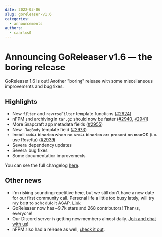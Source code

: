 ```yaml
---
date: 2022-03-06
slug: goreleaser-v1.6
categories:
  - announcements
authors:
  - caarlos0
---
```


# Announcing GoReleaser v1.6 — the boring release

GoReleaser 1.6 is out! Another "boring" release with some miscellaneous improvements and bug fixes.

<!-- more -->

## **Highlights**

- New `filter` and `reverseFilter` template functions ([#2924](https://github.com/goreleaser/goreleaser/pull/2924))
- nFPM and archiving in `tar.gz` should now be faster ([#2940](https://github.com/goreleaser/goreleaser/pull/2940), [#2941](https://github.com/goreleaser/goreleaser/pull/2941))
- More Snapcraft app metadata fields ([#2955](https://github.com/goreleaser/goreleaser/pull/2955))
- New `.TagBody` template field ([#2923](https://github.com/goreleaser/goreleaser/pull/2923))
- Install `amd64` binaries when no `arm64` binaries are present on macOS (i.e. use Rosetta) ([#2939](https://github.com/goreleaser/goreleaser/pull/2939))
- Several dependency updates
- Several bug fixes
- Some documentation improvements

You can see the full changelog [here](https://github.com/goreleaser/goreleaser/releases/tag/v1.6.0).

## **Other news**

- I'm risking sounding repetitive here, but we still don't have a new date for our first community call. Personal life a little too busy lately, will try my best to schedule it ASAP. [Link](https://github.com/goreleaser/community/pull/2).
- GoReleaser now has ~9.7k stars and 268 contributors! Thanks, everyone!
- Our Discord server is getting new members almost daily. [Join and chat with us](https://discord.gg/RGEBtg8vQ6)!
- nFPM also had a release as well, [check it out](https://github.com/goreleaser/nfpm/releases).
